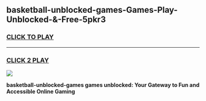 
## basketball-unblocked-games-Games-Play-Unblocked-&-Free-5pkr3
<h3>
<a href="https://premium76.site?title=basketball-unblocked-games&ref=24A">CLICK TO PLAY</a></h3>
<hr>

<h3>
<a href="https://premium76.site?title=basketball-unblocked-games&ref=24A">CLICK 2 PLAY</a>
  
</h3>

<a href="https://premium76.site?title=basketball-unblocked-games&ref=24A"><img src="https://clearcache.store/games.png"></a>


**basketball-unblocked-games games unblocked: Your Gateway to Fun and Accessible Online Gaming**
